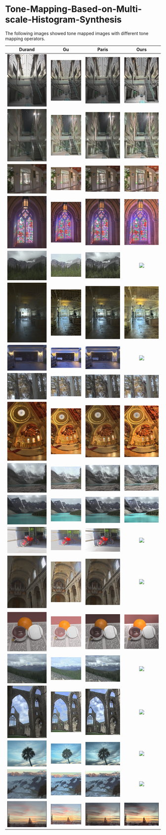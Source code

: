 # Tone-Mapping-Based-on-Multi-scale-Histogram-Synthesis

The following images showed tone mapped images with different tone mapping operators. 



|                           Durand                           |                         Gu                         |                          Paris                           |                   Ours                   |
| :--------------------------------------------------------: | :------------------------------------------------: | :------------------------------------------------------: | :--------------------------------------: |
| ![Durand](./images/AtriumMorning/AtriumMorning_durand.jpg) | ![Gu](./images/AtriumMorning/AtriumMorning_Gu.jpg) | ![Paris](./images/AtriumMorning/AtriumMorning_paris.jpg) | ![Ours](./images/AtriumMorning/Ours.png) |
|            ![](./images/AtriumNight/durand.jpg)            |          ![](./images/AtriumNight/gu.jpg)          |           ![](./images/AtriumNight/paris.jpg)            |    ![](./images/AtriumNight/ours.png)    |
|              ![](./images/belgium/durand.jpg)              |            ![](./images/belgium/Gu.jpg)            |             ![](./images/belgium/paris.jpg)              |      ![](./images/belgium/ours.png)      |
|             ![](./images/cathedral/durand.jpg)             |           ![](./images/cathedral/gu.jpg)           |            ![](./images/cathedral/paris.jpg)             |     ![](./images/cathedral/ours.png)     |
|             ![](./images/crowfoot/durand.jpg)              |           ![](./images/crowfoot/gu.jpg)            |             ![](./images/crowfoot/paris.jpg)             |     ![](./images/crowfoot/ours.png)      |
|           ![](./images/designCenter/durand.jpg)            |         ![](./images/designCenter/gu.jpg)          |           ![](./images/designCenter/paris.jpg)           |   ![](./images/designCenter/ours.png)    |
|              ![](./images/garage/durand.jpg)               |            ![](./images/garage/gu.jpg)             |              ![](./images/garage/paris.jpg)              |      ![](./images/garage/ours.png)       |
|               ![](images\groveD\durand.jpg)                |             ![](images\groveD\gu.jpg)              |               ![](images\groveD\paris.jpg)               |       ![](images\groveD\ours.png)        |
|             ![](./images/memorial/durand.jpg)              |           ![](./images/memorial/gu.jpg)            |             ![](./images/memorial/paris.jpg)             |     ![](./images/memorial/ours.png)      |
|              ![](images/Moraine1/durand.jpg)               |            ![](images/Moraine1/gu.jpg)             |              ![](images/Moraine1/paris.jpg)              |      ![](images/Moraine1/ours.png)       |
|              ![](images/Moraine2/durand.jpg)               |            ![](images/Moraine2/gu.jpg)             |              ![](images/Moraine2/paris.jpg)              |      ![](images/Moraine2/ours.png)       |
|               ![](./images/moto/durand.jpg)                |             ![](./images/moto/gu.jpg)              |               ![](./images/moto/paris.jpg)               |       ![](./images/moto/ours.png)        |
|         ![](./images/nancy_cathedral_2/durand.jpg)         |       ![](./images/nancy_cathedral_2/gu.jpg)       |        ![](./images/nancy_cathedral_2/paris.jpg)         | ![](./images/nancy_cathedral_2/ours.png) |
|                                                            |                                                    |                                                          |                                          |
|              ![](./images/rend01/durand.jpg)               |            ![](./images/rend01/gu.jpg)             |              ![](./images/rend01/paris.jpg)              |      ![](./images/rend01/ours.png)       |
|             ![](./images/Rockies3b/durand.jpg)             |           ![](./images/Rockies3b/gu.jpg)           |            ![](./images/Rockies3b/paris.jpg)             |     ![](./images/Rockies3b/ours.png)     |
|             ![](./images/tinterna/durand.jpg)              |           ![](./images/tinterna/gu.jpg)            |             ![](./images/tinterna/paris.jpg)             |     ![](./images/tinterna/ours.png)      |
|                ![](./images/tmN/durand.jpg)                |              ![](./images/tmN/gu.jpg)              |               ![](./images/tmN/paris.jpg)                |        ![](./images/tmN/ours.png)        |
|            ![](./images/Vernicular/durand.jpg)             |          ![](./images/Vernicular/gu.jpg)           |            ![](./images/Vernicular/paris.jpg)            |    ![](./images/Vernicular/ours.png)     |
|            ![](./images/vinesunset/durand.jpg)             |          ![](./images/vinesunset/gu.jpg)           |            ![](./images/vinesunset/paris.jpg)            |    ![](./images/vinesunset/ours.png)     |







